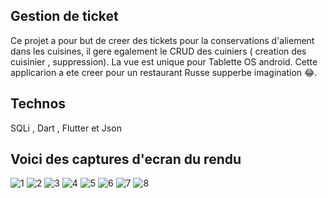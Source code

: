 ## Gestion de ticket 

Ce projet a pour but de creer des tickets pour la conservations d'aliement dans les cuisines,
il gere egalement le CRUD des cuiniers ( creation des cuisinier , suppression).
La vue est unique pour Tablette OS android.
Cette applicarion a ete creer pour un restaurant Russe supperbe imagination 😂.

## Technos 
SQLi , Dart , Flutter et Json

## Voici des captures d'ecran du rendu 
![1](https://github.com/COLLARDEAU2000/Projet_gestion_ticket_impression_Bluetooth/assets/100136803/d35a081b-2c0a-4a14-a38d-9bd690930b66)
![2](https://github.com/COLLARDEAU2000/Projet_gestion_ticket_impression_Bluetooth/assets/100136803/e1c93dd7-b925-486a-88fa-960c809201ad)
![3](https://github.com/COLLARDEAU2000/Projet_gestion_ticket_impression_Bluetooth/assets/100136803/e5c24586-0d89-4382-8199-dbc9aaf87eeb)
![4](https://github.com/COLLARDEAU2000/Projet_gestion_ticket_impression_Bluetooth/assets/100136803/8d03ac26-8c42-4cd2-82c7-a03d5f07a85b)
![5](https://github.com/COLLARDEAU2000/Projet_gestion_ticket_impression_Bluetooth/assets/100136803/7bbfab47-dbe0-492c-8546-5b76e28dfaae)
![6](https://github.com/COLLARDEAU2000/Projet_gestion_ticket_impression_Bluetooth/assets/100136803/5818fb89-a040-4770-99e3-93aaf1cd0a95)
![7](https://github.com/COLLARDEAU2000/Projet_gestion_ticket_impression_Bluetooth/assets/100136803/3e0dcdc3-f14b-41fe-8025-20e3904442c0)
![8](https://github.com/COLLARDEAU2000/Projet_gestion_ticket_impression_Bluetooth/assets/100136803/64abd77d-7fd9-44b0-a4c3-7cada5e2e23f)

